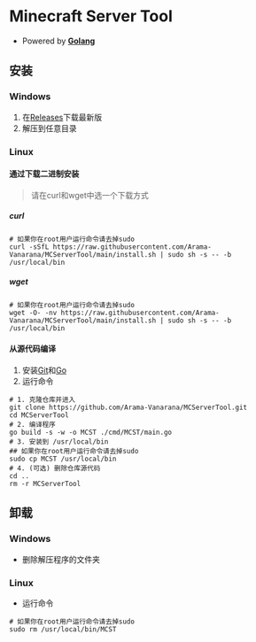 # Minecraft Server Tool

- Powered by **[Golang](https://go.dev/)**

## 安装

### Windows

1. 在[Releases](https://github.com/Arama-Vanarana/MCServerTool/releases/latest)下载最新版
2. 解压到任意目录

### Linux

#### 通过下载二进制安装

> 请在curl和wget中选一个下载方式

##### curl

```shell
# 如果你在root用户运行命令请去掉sudo
curl -sSfL https://raw.githubusercontent.com/Arama-Vanarana/MCServerTool/main/install.sh | sudo sh -s -- -b /usr/local/bin
```

##### wget

```shell
# 如果你在root用户运行命令请去掉sudo
wget -O- -nv https://raw.githubusercontent.com/Arama-Vanarana/MCServerTool/main/install.sh | sudo sh -s -- -b /usr/local/bin
```

#### 从源代码编译

1. 安装[Git](https://www.git-scm.com/downloads)和[Go](https://go.dev/dl)
2. 运行命令

```shell
# 1. 克隆仓库并进入
git clone https://github.com/Arama-Vanarana/MCServerTool.git
cd MCServerTool
# 2. 编译程序
go build -s -w -o MCST ./cmd/MCST/main.go 
# 3. 安装到 /usr/local/bin
## 如果你在root用户运行命令请去掉sudo
sudo cp MCST /usr/local/bin
# 4. (可选) 删除仓库源代码
cd ..
rm -r MCServerTool
```

## 卸载

### Windows

- 删除解压程序的文件夹

### Linux

- 运行命令

```shell
# 如果你在root用户运行命令请去掉sudo
sudo rm /usr/local/bin/MCST
```